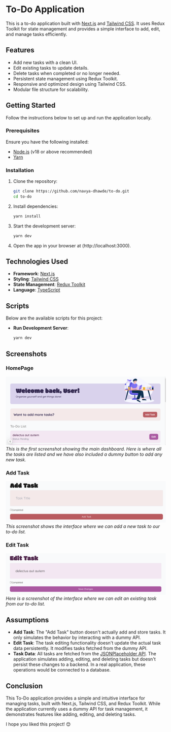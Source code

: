 # To-Do Application

This is a to-do application built with [Next.js](https://nextjs.org) and [Tailwind CSS](https://tailwindcss.com). It uses Redux Toolkit for state management and provides a simple interface to add, edit, and manage tasks efficiently.

## Features

- Add new tasks with a clean UI.
- Edit existing tasks to update details.
- Delete tasks when completed or no longer needed.
- Persistent state management using Redux Toolkit.
- Responsive and optimized design using Tailwind CSS.
- Modular file structure for scalability.

## Getting Started

Follow the instructions below to set up and run the application locally.

### Prerequisites

Ensure you have the following installed:
- [Node.js](https://nodejs.org/) (v18 or above recommended)
- [Yarn](https://yarnpkg.com/)

### Installation

1. Clone the repository:
   ```bash
   git clone https://github.com/navya-dhawde/to-do.git
   cd to-do
   ```
2. Install dependencies:
   ```bash
   yarn install
   ```
3. Start the development server:
   ```bash
   yarn dev
   ```
4. Open the app in your browser at (http://localhost:3000).

## Technologies Used

- **Framework**: [Next.js](https://nextjs.org)
- **Styling**: [Tailwind CSS](https://tailwindcss.com)
- **State Management**: [Redux Toolkit](https://redux-toolkit.js.org)
- **Language**: [TypeScript](https://www.typescriptlang.org)

## Scripts

Below are the available scripts for this project:

- **Run Development Server**:
  ```bash
  yarn dev
  ```
## Screenshots
### HomePage
![Screenshot 1](./public/img1.png)
*This is the first screenshot showing the main dashboard. Here is where all the tasks are listed and we have also included a dummy button to add any new task.*

### Add Task
![Screenshot 2](./public/img2.png)
*This screenshot shows the interface where we can add a new task to our to-do list.*

### Edit Task
![Screenshot 3](./public/img3.png)
*Here is a screenshot of the interface where we can edit an existing task from our to-do list.*

## Assumptions

- **Add Task**: The "Add Task" button doesn't actually add and store tasks. It only simulates the behavior by interacting with a dummy API.
- **Edit Task**: The task editing functionality doesn't update the actual task data persistently. It modifies tasks fetched from the dummy API.
- **Task Data**: All tasks are fetched from the [JSONPlaceholder API](https://jsonplaceholder.typicode.com/todos). The application simulates adding, editing, and deleting tasks but doesn't persist these changes to a backend. In a real application, these operations would be connected to a database.

## Conclusion

This To-Do application provides a simple and intuitive interface for managing tasks, built with Next.js, Tailwind CSS, and Redux Toolkit. While the application currently uses a dummy API for task management, it demonstrates features like adding, editing, and deleting tasks.

I hope you liked this project! 😊
